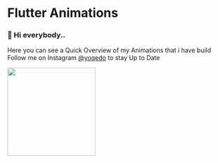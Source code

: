 ﻿# Flutter Animations

### 👋 Hi everybody..

Here you can see a Quick Overview of my Animations that i have build <br/>
Follow me on Instagram [@yoqedo](https://www.instagram.com/yoqedo/) to stay Up to Date


<img src="https://github.com/yoqedo/flutter_Animations/blob/main/gifs/wlanbutton.gif" width="200">

